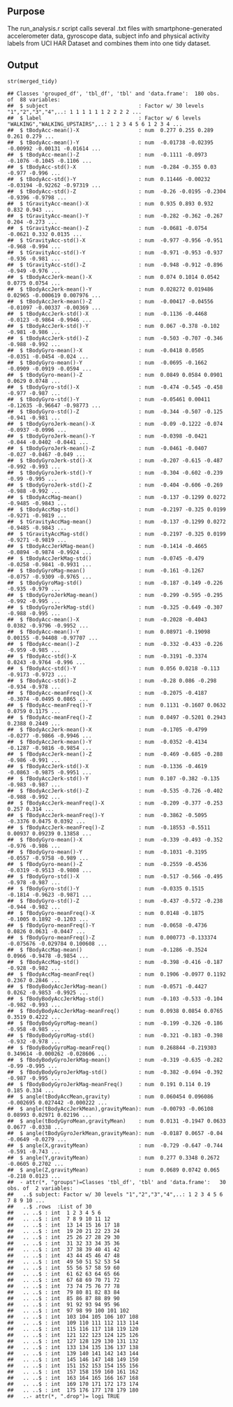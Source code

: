 Purpose
-------

The run\_analysis.r script calls several .txt files with
smartphone-generated accelerometer data, gyroscope data, subject info
and physical activity labels from UCI HAR Dataset and combines them into
one tidy dataset.

Output
------

    str(merged_tidy)

    ## Classes 'grouped_df', 'tbl_df', 'tbl' and 'data.frame':  180 obs. of  88 variables:
    ##  $ subject                             : Factor w/ 30 levels "1","2","3","4",..: 1 1 1 1 1 1 2 2 2 2 ...
    ##  $ label                               : Factor w/ 6 levels "WALKING","WALKING_UPSTAIRS",..: 1 2 3 4 5 6 1 2 3 4 ...
    ##  $ tBodyAcc-mean()-X                   : num  0.277 0.255 0.289 0.261 0.279 ...
    ##  $ tBodyAcc-mean()-Y                   : num  -0.01738 -0.02395 -0.00992 -0.00131 -0.01614 ...
    ##  $ tBodyAcc-mean()-Z                   : num  -0.1111 -0.0973 -0.1076 -0.1045 -0.1106 ...
    ##  $ tBodyAcc-std()-X                    : num  -0.284 -0.355 0.03 -0.977 -0.996 ...
    ##  $ tBodyAcc-std()-Y                    : num  0.11446 -0.00232 -0.03194 -0.92262 -0.97319 ...
    ##  $ tBodyAcc-std()-Z                    : num  -0.26 -0.0195 -0.2304 -0.9396 -0.9798 ...
    ##  $ tGravityAcc-mean()-X                : num  0.935 0.893 0.932 0.832 0.943 ...
    ##  $ tGravityAcc-mean()-Y                : num  -0.282 -0.362 -0.267 0.204 -0.273 ...
    ##  $ tGravityAcc-mean()-Z                : num  -0.0681 -0.0754 -0.0621 0.332 0.0135 ...
    ##  $ tGravityAcc-std()-X                 : num  -0.977 -0.956 -0.951 -0.968 -0.994 ...
    ##  $ tGravityAcc-std()-Y                 : num  -0.971 -0.953 -0.937 -0.936 -0.981 ...
    ##  $ tGravityAcc-std()-Z                 : num  -0.948 -0.912 -0.896 -0.949 -0.976 ...
    ##  $ tBodyAccJerk-mean()-X               : num  0.074 0.1014 0.0542 0.0775 0.0754 ...
    ##  $ tBodyAccJerk-mean()-Y               : num  0.028272 0.019486 0.02965 -0.000619 0.007976 ...
    ##  $ tBodyAccJerk-mean()-Z               : num  -0.00417 -0.04556 -0.01097 -0.00337 -0.00369 ...
    ##  $ tBodyAccJerk-std()-X                : num  -0.1136 -0.4468 -0.0123 -0.9864 -0.9946 ...
    ##  $ tBodyAccJerk-std()-Y                : num  0.067 -0.378 -0.102 -0.981 -0.986 ...
    ##  $ tBodyAccJerk-std()-Z                : num  -0.503 -0.707 -0.346 -0.988 -0.992 ...
    ##  $ tBodyGyro-mean()-X                  : num  -0.0418 0.0505 -0.0351 -0.0454 -0.024 ...
    ##  $ tBodyGyro-mean()-Y                  : num  -0.0695 -0.1662 -0.0909 -0.0919 -0.0594 ...
    ##  $ tBodyGyro-mean()-Z                  : num  0.0849 0.0584 0.0901 0.0629 0.0748 ...
    ##  $ tBodyGyro-std()-X                   : num  -0.474 -0.545 -0.458 -0.977 -0.987 ...
    ##  $ tBodyGyro-std()-Y                   : num  -0.05461 0.00411 -0.12635 -0.96647 -0.98773 ...
    ##  $ tBodyGyro-std()-Z                   : num  -0.344 -0.507 -0.125 -0.941 -0.981 ...
    ##  $ tBodyGyroJerk-mean()-X              : num  -0.09 -0.1222 -0.074 -0.0937 -0.0996 ...
    ##  $ tBodyGyroJerk-mean()-Y              : num  -0.0398 -0.0421 -0.044 -0.0402 -0.0441 ...
    ##  $ tBodyGyroJerk-mean()-Z              : num  -0.0461 -0.0407 -0.027 -0.0467 -0.049 ...
    ##  $ tBodyGyroJerk-std()-X               : num  -0.207 -0.615 -0.487 -0.992 -0.993 ...
    ##  $ tBodyGyroJerk-std()-Y               : num  -0.304 -0.602 -0.239 -0.99 -0.995 ...
    ##  $ tBodyGyroJerk-std()-Z               : num  -0.404 -0.606 -0.269 -0.988 -0.992 ...
    ##  $ tBodyAccMag-mean()                  : num  -0.137 -0.1299 0.0272 -0.9485 -0.9843 ...
    ##  $ tBodyAccMag-std()                   : num  -0.2197 -0.325 0.0199 -0.9271 -0.9819 ...
    ##  $ tGravityAccMag-mean()               : num  -0.137 -0.1299 0.0272 -0.9485 -0.9843 ...
    ##  $ tGravityAccMag-std()                : num  -0.2197 -0.325 0.0199 -0.9271 -0.9819 ...
    ##  $ tBodyAccJerkMag-mean()              : num  -0.1414 -0.4665 -0.0894 -0.9874 -0.9924 ...
    ##  $ tBodyAccJerkMag-std()               : num  -0.0745 -0.479 -0.0258 -0.9841 -0.9931 ...
    ##  $ tBodyGyroMag-mean()                 : num  -0.161 -0.1267 -0.0757 -0.9309 -0.9765 ...
    ##  $ tBodyGyroMag-std()                  : num  -0.187 -0.149 -0.226 -0.935 -0.979 ...
    ##  $ tBodyGyroJerkMag-mean()             : num  -0.299 -0.595 -0.295 -0.992 -0.995 ...
    ##  $ tBodyGyroJerkMag-std()              : num  -0.325 -0.649 -0.307 -0.988 -0.995 ...
    ##  $ fBodyAcc-mean()-X                   : num  -0.2028 -0.4043 0.0382 -0.9796 -0.9952 ...
    ##  $ fBodyAcc-mean()-Y                   : num  0.08971 -0.19098 0.00155 -0.94408 -0.97707 ...
    ##  $ fBodyAcc-mean()-Z                   : num  -0.332 -0.433 -0.226 -0.959 -0.985 ...
    ##  $ fBodyAcc-std()-X                    : num  -0.3191 -0.3374 0.0243 -0.9764 -0.996 ...
    ##  $ fBodyAcc-std()-Y                    : num  0.056 0.0218 -0.113 -0.9173 -0.9723 ...
    ##  $ fBodyAcc-std()-Z                    : num  -0.28 0.086 -0.298 -0.934 -0.978 ...
    ##  $ fBodyAcc-meanFreq()-X               : num  -0.2075 -0.4187 -0.3074 -0.0495 0.0865 ...
    ##  $ fBodyAcc-meanFreq()-Y               : num  0.1131 -0.1607 0.0632 0.0759 0.1175 ...
    ##  $ fBodyAcc-meanFreq()-Z               : num  0.0497 -0.5201 0.2943 0.2388 0.2449 ...
    ##  $ fBodyAccJerk-mean()-X               : num  -0.1705 -0.4799 -0.0277 -0.9866 -0.9946 ...
    ##  $ fBodyAccJerk-mean()-Y               : num  -0.0352 -0.4134 -0.1287 -0.9816 -0.9854 ...
    ##  $ fBodyAccJerk-mean()-Z               : num  -0.469 -0.685 -0.288 -0.986 -0.991 ...
    ##  $ fBodyAccJerk-std()-X                : num  -0.1336 -0.4619 -0.0863 -0.9875 -0.9951 ...
    ##  $ fBodyAccJerk-std()-Y                : num  0.107 -0.382 -0.135 -0.983 -0.987 ...
    ##  $ fBodyAccJerk-std()-Z                : num  -0.535 -0.726 -0.402 -0.988 -0.992 ...
    ##  $ fBodyAccJerk-meanFreq()-X           : num  -0.209 -0.377 -0.253 0.257 0.314 ...
    ##  $ fBodyAccJerk-meanFreq()-Y           : num  -0.3862 -0.5095 -0.3376 0.0475 0.0392 ...
    ##  $ fBodyAccJerk-meanFreq()-Z           : num  -0.18553 -0.5511 0.00937 0.09239 0.13858 ...
    ##  $ fBodyGyro-mean()-X                  : num  -0.339 -0.493 -0.352 -0.976 -0.986 ...
    ##  $ fBodyGyro-mean()-Y                  : num  -0.1031 -0.3195 -0.0557 -0.9758 -0.989 ...
    ##  $ fBodyGyro-mean()-Z                  : num  -0.2559 -0.4536 -0.0319 -0.9513 -0.9808 ...
    ##  $ fBodyGyro-std()-X                   : num  -0.517 -0.566 -0.495 -0.978 -0.987 ...
    ##  $ fBodyGyro-std()-Y                   : num  -0.0335 0.1515 -0.1814 -0.9623 -0.9871 ...
    ##  $ fBodyGyro-std()-Z                   : num  -0.437 -0.572 -0.238 -0.944 -0.982 ...
    ##  $ fBodyGyro-meanFreq()-X              : num  0.0148 -0.1875 -0.1005 0.1892 -0.1203 ...
    ##  $ fBodyGyro-meanFreq()-Y              : num  -0.0658 -0.4736 0.0826 0.0631 -0.0447 ...
    ##  $ fBodyGyro-meanFreq()-Z              : num  0.000773 -0.133374 -0.075676 -0.029784 0.100608 ...
    ##  $ fBodyAccMag-mean()                  : num  -0.1286 -0.3524 0.0966 -0.9478 -0.9854 ...
    ##  $ fBodyAccMag-std()                   : num  -0.398 -0.416 -0.187 -0.928 -0.982 ...
    ##  $ fBodyAccMag-meanFreq()              : num  0.1906 -0.0977 0.1192 0.2367 0.2846 ...
    ##  $ fBodyBodyAccJerkMag-mean()          : num  -0.0571 -0.4427 0.0262 -0.9853 -0.9925 ...
    ##  $ fBodyBodyAccJerkMag-std()           : num  -0.103 -0.533 -0.104 -0.982 -0.993 ...
    ##  $ fBodyBodyAccJerkMag-meanFreq()      : num  0.0938 0.0854 0.0765 0.3519 0.4222 ...
    ##  $ fBodyBodyGyroMag-mean()             : num  -0.199 -0.326 -0.186 -0.958 -0.985 ...
    ##  $ fBodyBodyGyroMag-std()              : num  -0.321 -0.183 -0.398 -0.932 -0.978 ...
    ##  $ fBodyBodyGyroMag-meanFreq()         : num  0.268844 -0.219303 0.349614 -0.000262 -0.028606 ...
    ##  $ fBodyBodyGyroJerkMag-mean()         : num  -0.319 -0.635 -0.282 -0.99 -0.995 ...
    ##  $ fBodyBodyGyroJerkMag-std()          : num  -0.382 -0.694 -0.392 -0.987 -0.995 ...
    ##  $ fBodyBodyGyroJerkMag-meanFreq()     : num  0.191 0.114 0.19 0.185 0.334 ...
    ##  $ angle(tBodyAccMean,gravity)         : num  0.060454 0.096086 -0.002695 0.027442 -0.000222 ...
    ##  $ angle(tBodyAccJerkMean),gravityMean): num  -0.00793 -0.06108 0.08993 0.02971 0.02196 ...
    ##  $ angle(tBodyGyroMean,gravityMean)    : num  0.0131 -0.1947 0.0633 0.0677 -0.0338 ...
    ##  $ angle(tBodyGyroJerkMean,gravityMean): num  -0.0187 0.0657 -0.04 -0.0649 -0.0279 ...
    ##  $ angle(X,gravityMean)                : num  -0.729 -0.647 -0.744 -0.591 -0.743 ...
    ##  $ angle(Y,gravityMean)                : num  0.277 0.3348 0.2672 -0.0605 0.2702 ...
    ##  $ angle(Z,gravityMean)                : num  0.0689 0.0742 0.065 -0.218 0.0123 ...
    ##  - attr(*, "groups")=Classes 'tbl_df', 'tbl' and 'data.frame':   30 obs. of  2 variables:
    ##   ..$ subject: Factor w/ 30 levels "1","2","3","4",..: 1 2 3 4 5 6 7 8 9 10 ...
    ##   ..$ .rows  :List of 30
    ##   .. ..$ : int  1 2 3 4 5 6
    ##   .. ..$ : int  7 8 9 10 11 12
    ##   .. ..$ : int  13 14 15 16 17 18
    ##   .. ..$ : int  19 20 21 22 23 24
    ##   .. ..$ : int  25 26 27 28 29 30
    ##   .. ..$ : int  31 32 33 34 35 36
    ##   .. ..$ : int  37 38 39 40 41 42
    ##   .. ..$ : int  43 44 45 46 47 48
    ##   .. ..$ : int  49 50 51 52 53 54
    ##   .. ..$ : int  55 56 57 58 59 60
    ##   .. ..$ : int  61 62 63 64 65 66
    ##   .. ..$ : int  67 68 69 70 71 72
    ##   .. ..$ : int  73 74 75 76 77 78
    ##   .. ..$ : int  79 80 81 82 83 84
    ##   .. ..$ : int  85 86 87 88 89 90
    ##   .. ..$ : int  91 92 93 94 95 96
    ##   .. ..$ : int  97 98 99 100 101 102
    ##   .. ..$ : int  103 104 105 106 107 108
    ##   .. ..$ : int  109 110 111 112 113 114
    ##   .. ..$ : int  115 116 117 118 119 120
    ##   .. ..$ : int  121 122 123 124 125 126
    ##   .. ..$ : int  127 128 129 130 131 132
    ##   .. ..$ : int  133 134 135 136 137 138
    ##   .. ..$ : int  139 140 141 142 143 144
    ##   .. ..$ : int  145 146 147 148 149 150
    ##   .. ..$ : int  151 152 153 154 155 156
    ##   .. ..$ : int  157 158 159 160 161 162
    ##   .. ..$ : int  163 164 165 166 167 168
    ##   .. ..$ : int  169 170 171 172 173 174
    ##   .. ..$ : int  175 176 177 178 179 180
    ##   ..- attr(*, ".drop")= logi TRUE
